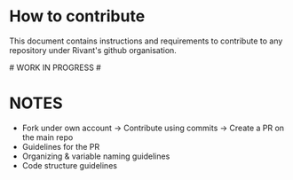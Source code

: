 # How to contribute
This document contains instructions and requirements to contribute to any repository under Rivant's github organisation.

\# WORK IN PROGRESS #

# NOTES
- Fork under own account -> Contribute using commits -> Create a PR on the main repo
- Guidelines for the PR
- Organizing & variable naming guidelines
- Code structure guidelines






